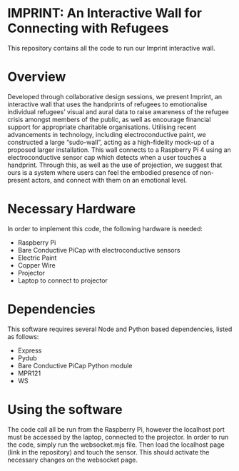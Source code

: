 # IMPRINT: An Interactive Wall for Connecting with Refugees

This repository contains all the code to run our Imprint interactive wall.

# Overview

Developed through collaborative design sessions, we present Imprint, an interactive wall that uses the handprints of refugees to emotionalise individual refugees’ visual and aural data to raise awareness of the refugee crisis amongst members of the public, as well as encourage financial support for appropriate charitable organisations. Utilising recent advancements in technology, including electroconductive paint, we constructed a large “sudo-wall”, acting as a high-fidelity mock-up of a proposed larger installation. This wall connects to a Raspberry Pi 4 using an electroconductive sensor cap which detects when a user touches a handprint. Through this, as well as the use of projection, we suggest that ours is a system where users can feel the embodied presence of non-present actors, and connect with them on an emotional level.

# Necessary Hardware

In order to implement this code, the following hardware is needed:
- Raspberry Pi
- Bare Conductive PiCap with electroconductive sensors
- Electric Paint
- Copper Wire
- Projector
- Laptop to connect to projector

# Dependencies

This software requires several Node and Python based dependencies, listed as follows:
- Express
- Pydub
- Bare Conductive PiCap Python module
- MPR121
- WS

# Using the software

The code call all be run from the Raspberry Pi, however the localhost port must be accessed by the laptop, connected to the projector.
In order to run the code, simply run the websocket.mjs file. Then load the localhost page (link in the repository) and touch the sensor. This should activate the necessary changes on the websocket page.

